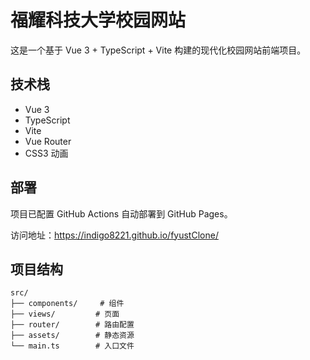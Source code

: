 # 福耀科技大学校园网站

这是一个基于 Vue 3 + TypeScript + Vite 构建的现代化校园网站前端项目。

## 技术栈

- Vue 3
- TypeScript
- Vite
- Vue Router
- CSS3 动画


## 部署

项目已配置 GitHub Actions 自动部署到 GitHub Pages。

访问地址：https://indigo8221.github.io/fyustClone/

## 项目结构

```
src/
├── components/     # 组件
├── views/         # 页面
├── router/        # 路由配置
├── assets/        # 静态资源
└── main.ts        # 入口文件
``` 